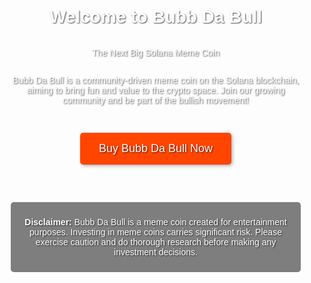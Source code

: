 <head>
    <meta charset="UTF-8">
    <meta name="viewport" content="width=device-width, initial-scale=1.0">
    <title>Bubb Da Bull - Solana Meme Coin</title>
    <style>
        /* Ensure the page takes up full height */
        html, body {
            height: 100%;
            margin: 0;
            font-family: Arial, sans-serif;
            color: #fff;
            text-shadow: 1px 1px 2px rgba(0, 0, 0, 0.7);
        }
        /* Set the background image */
        body {
            background-image: url(https://github.com/user-attachments/assets/47d87e5a-585b-4c87-ae82-0dbb997023b8);
            background-size: cover;
            background-position: center;
            background-repeat: no-repeat;
            display: flex;
            flex-direction: column;
            justify-content: space-between;
        }
        /* Center content */
        .content {
            display: flex;
            flex-direction: column;
            align-items: center;
            text-align: center;
            padding: 20px;
        }
        /* Style social media links */
        .social-links {
            margin-top: 20px;
        }
        .social-links a {
            margin: 0 10px;
            text-decoration: none;
            color: #fff;
            font-size: 24px;
        }
        .social-links a:hover {
            opacity: 0.7;
        }
        /* Style the call-to-action button */
        .cta-button {
            margin-top: 30px;
            padding: 15px 30px;
            background-color: #ff4500;
            color: #fff;
            text-decoration: none;
            font-size: 18px;
            border-radius: 5px;
            box-shadow: 2px 2px 5px rgba(0, 0, 0, 0.3);
        }
        .cta-button:hover {
            background-color: #e03e00;
        }
        /* Disclaimer styling */
        .disclaimer {
            margin-top: 40px;
            font-size: 14px;
            background-color: rgba(0, 0, 0, 0.5);
            padding: 10px;
            border-radius: 5px;
            max-width: 600px;
        }
        /* Footer styling */
        footer {
            text-align: center;
            padding: 10px;
            background-color: rgba(0, 0, 0, 0.5);
            font-size: 14px;
        }
        /* Responsive design */
        @media (max-width: 600px) {
            .cta-button {
                width: 80%;
                font-size: 16px;
            }
            .social-links a {
                font-size: 20px;
            }
        }
    </style>
    <!-- Include Font Awesome for social media icons -->
    <link rel="stylesheet" href="https://cdnjs.cloudflare.com/ajax/libs/font-awesome/6.0.0-beta3/css/all.min.css">
</head>
<body>
    <div class="content">
        <h1>Welcome to Bubb Da Bull</h1>
        <p>The Next Big Solana Meme Coin</p>
        <p>Bubb Da Bull is a community-driven meme coin on the Solana blockchain, aiming to bring fun and value to the crypto space. Join our growing community and be part of the bullish movement!</p>
        <a href="https://exchange-link.com" class="cta-button" target="_blank">Buy Bubb Da Bull Now</a>
        <div class="social-links">
            <a href="https://www.facebook.com/YourPage" target="_blank" aria-label="Facebook"><i class="fab fa-facebook"></i></a>
            <a href="https://twitter.com/YourProfile" target="_blank" aria-label="Twitter"><i class="fab fa-twitter"></i></a>
            <a href="https://pump.fun/YourProfile" target="_blank" aria-label="Pump.fun"><i class="fas fa-bullhorn"></i></a>
        </div>
        <div class="disclaimer">
            <p><strong>Disclaimer:</strong> Bubb Da Bull is a meme coin created for entertainment purposes. Investing in meme coins carries significant risk. Please exercise caution and do thorough research before making any investment decisions.</p>
        </div>
    </div>
    <footer>
        &copy; <span id="current-year"></span> Bubb Da Bull. All rights reserved.
    </footer>
    <script>
        // Set the current year in the footer
        document.getElementById('current-year').textContent = new Date().getFullYear();
    </script>
</body>
</html>
